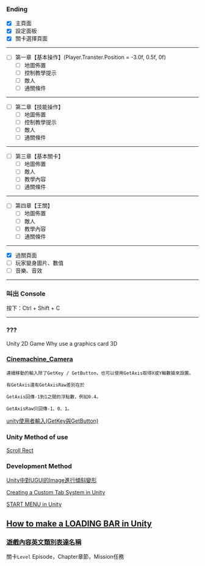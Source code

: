 ### Ending
- [x] 主頁面
- [x] 設定面板
- [x] 關卡選擇頁面
------------------------
- [ ] 第一章【基本操作】(Player.Transter.Position = -3.0f, 0.5f, 0f)
  - [ ] 地圖佈置
  - [ ] 控制教學提示
  - [ ] 敵人
  - [ ] 通關條件
------------------------
- [ ] 第二章【技能操作】
  - [ ] 地圖佈置
  - [ ] 控制教學提示
  - [ ] 敵人
  - [ ] 通關條件
------------------------
- [ ] 第三章【基本關卡】
  - [ ] 地圖佈置
  - [ ] 敵人
  - [ ] 教學內容
  - [ ] 通關條件
------------------------
- [ ] 第四章【王關】
  - [ ] 地圖佈置
  - [ ] 敵人
  - [ ] 教學內容
  - [ ] 通關條件
------------------------
- [x] 過關頁面
- [ ] 玩家變身圖片、數值
- [ ] 音樂、音效

------------------------
### 叫出 Console 
按下：Ctrl + Shift + C

------------------------
### ???
Unity 2D Game Why use a graphics card 3D
[]()

### [Cinemachine_Camera](https://github.com/ChengHan16/Game-Development/tree/main/Unity-Prologue/Code/Cinemachine_Camera)

```
連續移動的輸入除了GetKey / GetButton，也可以使用GetAxis取得X或Y軸數據來設置。

有GetAxis還有GetAxisRaw差別在於

GetAxis回傳-1到1之間的浮點數，例如0.4。

GetAxisRaw只回傳-1、0、1。
```
[unity使用者輸入(GetKey與GetButton)](https://ithelp.ithome.com.tw/m/articles/10263073)

### Unity Method of use
[Scroll Rect](https://docs.unity3d.com/Packages/com.unity.ugui@1.0/manual/script-ScrollRect.html)

### Development Method
[Unity中對UGUI的Image進行傾斜變形](https://blog.csdn.net/linxinfa/article/details/123378696)

[Creating a Custom Tab System in Unity](https://www.youtube.com/watch?v=211t6r12XPQ)

[START MENU in Unity](https://www.youtube.com/watch?v=zc8ac_qUXQY)

[How to make a LOADING BAR in Unity](https://www.youtube.com/watch?v=YMj2qPq9CP8)
------------------------
### [遊戲內容英文類別表達名稱](https://www.zhihu.com/question/325164094)
關卡`Level`
Episode，Chapter章節，Mission任務
